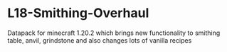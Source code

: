 # L18-Smithing-Overhaul
Datapack for minecraft 1.20.2 which brings new functionality to smithing table, anvil, grindstone and also changes lots of vanilla recipes
